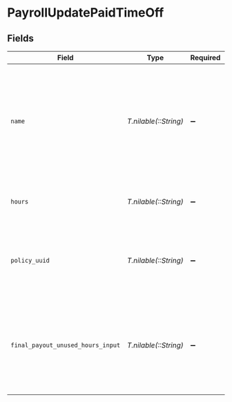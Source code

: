 # PayrollUpdatePaidTimeOff


## Fields

| Field                                                                                                                                 | Type                                                                                                                                  | Required                                                                                                                              | Description                                                                                                                           |
| ------------------------------------------------------------------------------------------------------------------------------------- | ------------------------------------------------------------------------------------------------------------------------------------- | ------------------------------------------------------------------------------------------------------------------------------------- | ------------------------------------------------------------------------------------------------------------------------------------- |
| `name`                                                                                                                                | *T.nilable(::String)*                                                                                                                 | :heavy_minus_sign:                                                                                                                    | The name of the PTO. This also serves as the unique, immutable identifier for the PTO. Must pass in name or policy_uuid but not both. |
| `hours`                                                                                                                               | *T.nilable(::String)*                                                                                                                 | :heavy_minus_sign:                                                                                                                    | The hours of this PTO taken during the pay period.                                                                                    |
| `policy_uuid`                                                                                                                         | *T.nilable(::String)*                                                                                                                 | :heavy_minus_sign:                                                                                                                    | The uuid of the PTO policy. Must pass in name or policy_uuid but not both.                                                            |
| `final_payout_unused_hours_input`                                                                                                     | *T.nilable(::String)*                                                                                                                 | :heavy_minus_sign:                                                                                                                    | The outstanding hours paid upon termination. This field is only applicable for termination payrolls.                                  |